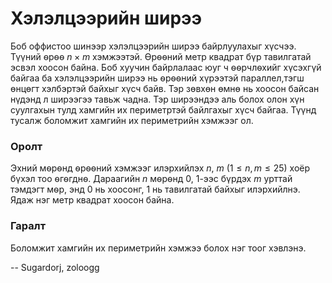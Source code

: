 Хэлэлцээрийн ширээ
==================

Боб оффистоо шинээр хэлэлцээрийн ширээ байрлуулахыг хүсчээ. Түүний ѳрѳѳ $n × m$ хэмжээтэй. Ѳрѳѳний метр квадрат бүр тавилгатай эсвэл хоосон байна. Боб хуучин байрлалаас юуг ч ѳѳрчлѳхийг хүсэхгүй байгаа ба хэлэлцээрийн ширээ нь ѳрѳѳний хүрээтэй параллел,тэгш өнцөгт хэлбэртэй байхыг хүсч байв. Тэр зөвхөн өмнө нь хоосон байсан нүдэнд л ширээгээ тавьж чадна. Тэр ширээндээ аль болох олон хүн суулгахын тулд хамгийн их периметртэй байлгахыг хүсч байгаа. Түүнд тусалж боломжит хамгийн их периметрийн хэмжээг ол. 

### Оролт
Эхний мѳрѳнд ѳрѳѳний хэмжээг илэрхийлэх $n$, $m$  ($1 ≤ n, m ≤ 25$) хоёр бүхэл тоо ѳгѳгднѳ. Дараагийн $n$ мѳрѳнд $0$, $1$-ээс бүрдэх $m$ урттай тэмдэгт мѳр, энд $0$ нь хоосонг, $1$ нь тавилгатай байхыг илэрхийлнэ. Ядаж нэг метр квадрат хоосон байна. 

### Гаралт

Боломжит хамгийн их периметрийн хэмжээ болох нэг тоог хэвлэнэ. 

-- Sugardorj, zoloogg
